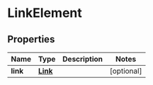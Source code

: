 
# LinkElement

## Properties
Name | Type | Description | Notes
------------ | ------------- | ------------- | -------------
**link** | [**Link**](Link.md) |  |  [optional]



